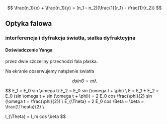 $$
\frac{n_1}{x} + \frac{n_1}{y} = (n_1 - n_2)(\frac{1}{r_1} - \frac{1}{r_2})
$$

## Optyka falowa

### interferencja i dyfrakcja światła, siatka dyfraktcyjna

#### Doświadczenie Yanga

przez dwie szczeliny przechodzi fala płaska.

Na ekranie obserwujemy natężenie światła

$$
d sin \Theta = m \lambda
$$

$$
E_1 = E_0 sin \omega t\\
E_2 = E_0 sin (\omega t + \phi) \\
E = E_1 + E_2 = E_0 (sin \omega t + sin (\omega t + \phi)) = 2 E_0 cos \frac{\phi}{2} sin (\omega t + \frac{\phi}{2}) \\
E_{\Theta} = 2 E_0 cos \Beta ~ \beta = \frac{\Theata}{2} \\

I_{\Theta} = I_m cos \beta
$$
